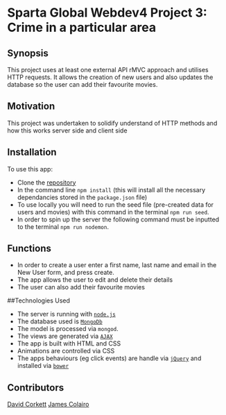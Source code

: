 # Sparta Global Webdev4 Project 3: Crime in a particular area

## Synopsis
This project uses at least one external API rMVC approach and utilises HTTP requests. It allows the creation of new users and also updates the database so the user can add their favourite movies.


## Motivation

This project was undertaken to solidify understand of HTTP methods and how this works server side and client side

## Installation

To use this app:
* Clone the [repository](https://github.com/jcolairo/users-movie-mvc.git)
* In the command line `npm install` (this will install all the necessary dependancies stored in the `package.json` file)
* To use locally you will need to run the seed file (pre-created data for users and movies) with this command in the terminal `npm run seed`.
* In order to spin up the server the following command must be inputted to the terminal `npm run nodemon`.

## Functions
* In order to create a user enter a first name, last name and email in the New User form, and press create.
* The app allows the user to edit and delete their details
* The user can also add their favourite movies

##Technologies Used
* The server is running with [`node.js`](https://nodejs.org/en/)
* The database used is [`MongoDb`](https://www.mongodb.com/)
* The model is processed via `mongod`.
* The views are generated via [`AJAX`](https://developer.mozilla.org/en-US/docs/AJAX)
* The app is built with HTML and CSS
* Animations are controlled via CSS
* The apps behaviours (eg click events) are handle via [`jQuery`](https://jquery.com/) and installed via [`bower`](https://bower.io/)

## Contributors

[David Corkett](https://github.com/morkett)
[James Colairo](https://github.com/jcolairo)
